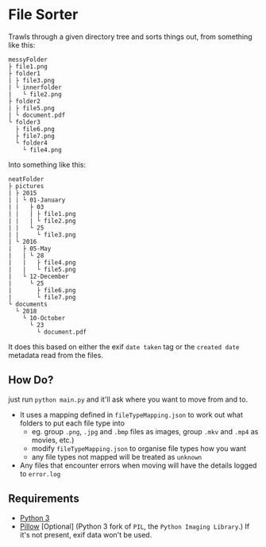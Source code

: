 # File Sorter

Trawls through a given directory tree and sorts things out, from something like this:

```
messyFolder
├ file1.png
├ folder1
| ├ file3.png
| └ innerfolder
|   └ file2.png
├ folder2
| ├ file5.png
| └ document.pdf
└ folder3
  ├ file6.png
  ├ file7.png
  └ folder4
    └ file4.png
```

Into something like this:

```
neatFolder
├ pictures
| ├ 2015
| | └ 01-January
| |   ├ 03
| |   | ├ file1.png
| |   | └ file2.png
| |   └ 25
| |     └ file3.png
| └ 2016
|   ├ 05-May
|   | └ 28
|   |   ├ file4.png
|   |   └ file5.png
|   └ 12-December
|     └ 25
|       ├ file6.png
|       └ file7.png
└ documents
  └ 2018
    └ 10-October
      └ 23
        └ document.pdf
```

It does this based on either the exif `date taken` tag or the `created date` metadata read from the files.

## How Do?

just run `python main.py` and it'll ask where you want to move from and to.

- It uses a mapping defined in `fileTypeMapping.json` to work out what folders to put each file type into
  - eg. group `.png`, `.jpg` and `.bmp` files as images, group `.mkv` and `.mp4` as movies, etc.)
  - modify `fileTypeMapping.json` to organise file types how you want
  - any file types not mapped will be treated as `unknown`
- Any files that encounter errors when moving will have the details logged to `error.log`

## Requirements

- [Python 3](https://www.python.org/)
- [Pillow](https://pillow.readthedocs.io/en/stable/installation.html) [Optional] (Python 3 fork of `PIL`, the `Python Imaging Library`.) If it's not present, exif data won't be used.
 